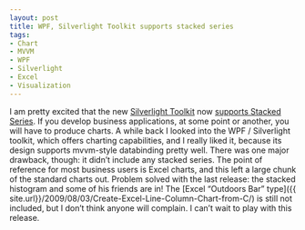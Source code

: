 ```yaml
---
layout: post
title: WPF, Silverlight Toolkit supports stacked series
tags:
- Chart
- MVVM
- WPF
- Silverlight
- Excel
- Visualization
---
```


I am pretty excited that the new [Silverlight Toolkit](http://silverlight.codeplex.com/) now [supports Stacked Series](http://blogs.msdn.com/delay/archive/2010/04/16/the-one-with-all-the-goofy-heading-names-detailed-information-about-the-silverlight-toolkit-s-new-stacked-series-support.aspx). If you develop business applications, at some point or another, you will have to produce charts. A while back I looked into the WPF / Silverlight toolkit, which offers charting capabilities, and I really liked it, because its design supports mvvm-style databinding pretty well. There was one major drawback, though: it didn’t include any stacked series. The point of reference for most business users is Excel charts, and this left a large chunk of the standard charts out. Problem solved with the last release: the stacked histogram and some of his friends are in! The [Excel “Outdoors Bar” type]({{ site.url}}/2009/08/03/Create-Excel-Line-Column-Chart-from-C/) is still not included, but I don’t think anyone will complain. I can’t wait to play with this release.
